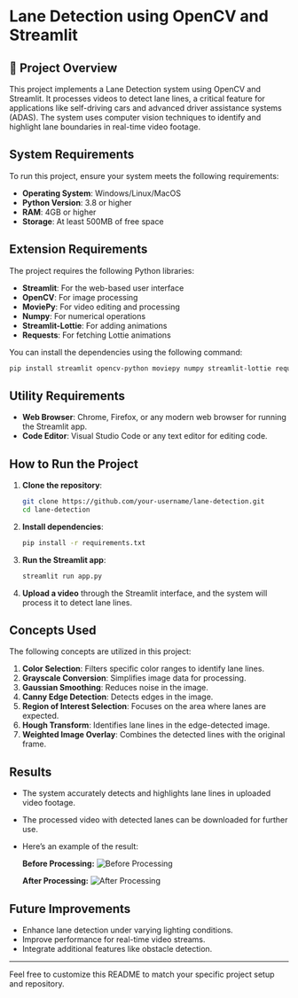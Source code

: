 # Lane Detection using OpenCV and Streamlit

## 📌 Project Overview

This project implements a Lane Detection system using OpenCV and Streamlit. It processes videos to detect lane lines, a critical feature for applications like self-driving cars and advanced driver assistance systems (ADAS). The system uses computer vision techniques to identify and highlight lane boundaries in real-time video footage.

## System Requirements

To run this project, ensure your system meets the following requirements:

- **Operating System**: Windows/Linux/MacOS
- **Python Version**: 3.8 or higher
- **RAM**: 4GB or higher
- **Storage**: At least 500MB of free space

## Extension Requirements

The project requires the following Python libraries:

- **Streamlit**: For the web-based user interface
- **OpenCV**: For image processing
- **MoviePy**: For video editing and processing
- **Numpy**: For numerical operations
- **Streamlit-Lottie**: For adding animations
- **Requests**: For fetching Lottie animations

You can install the dependencies using the following command:

```bash
pip install streamlit opencv-python moviepy numpy streamlit-lottie requests
```

## Utility Requirements

- **Web Browser**: Chrome, Firefox, or any modern web browser for running the Streamlit app.
- **Code Editor**: Visual Studio Code or any text editor for editing code.

## How to Run the Project

1. **Clone the repository**:
   ```bash
   git clone https://github.com/your-username/lane-detection.git
   cd lane-detection
   ```

2. **Install dependencies**:
   ```bash
   pip install -r requirements.txt
   ```

3. **Run the Streamlit app**:
   ```bash
   streamlit run app.py
   ```

4. **Upload a video** through the Streamlit interface, and the system will process it to detect lane lines.

## Concepts Used

The following concepts are utilized in this project:

1. **Color Selection**: Filters specific color ranges to identify lane lines.
2. **Grayscale Conversion**: Simplifies image data for processing.
3. **Gaussian Smoothing**: Reduces noise in the image.
4. **Canny Edge Detection**: Detects edges in the image.
5. **Region of Interest Selection**: Focuses on the area where lanes are expected.
6. **Hough Transform**: Identifies lane lines in the edge-detected image.
7. **Weighted Image Overlay**: Combines the detected lines with the original frame.

## Results

- The system accurately detects and highlights lane lines in uploaded video footage.
- The processed video with detected lanes can be downloaded for further use.
- Here’s an example of the result:

  **Before Processing:**
  ![Before Processing](examples/example-before.png)

  **After Processing:**
  ![After Processing](examples/example-after.png)

## Future Improvements

- Enhance lane detection under varying lighting conditions.
- Improve performance for real-time video streams.
- Integrate additional features like obstacle detection.

---

Feel free to customize this README to match your specific project setup and repository.
